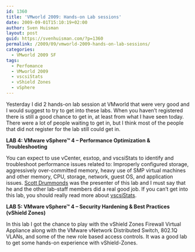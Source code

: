 ```yaml
---
id: 1360
title: 'VMworld 2009: Hands-on Lab sessions'
date: 2009-09-01T15:10:19+02:00
author: Sven Huisman
layout: post
guid: https://svenhuisman.com/?p=1360
permalink: /2009/09/vmworld-2009-hands-on-lab-sessions/
categories:
  - VMworld 2009 SF
tags:
  - Perfomance
  - VMworld 2009
  - vscsiStats
  - vShield Zones
  - vSphere
---
```

Yesterday I did 2 hands-on lab session at VMworld that were very good and I would suggest to try to get into these labs. When you haven&#8217;t registered there is still a good chance to get in, at least from what I have seen today. There were a lot of people waiting to get in, but I think most of the people that did not register for the lab still could get in.<!--more-->

**LAB 4: VMware vSphere™ 4 &#8211; Performance Optimization & Troubleshooting**

You can expect to use vCenter, esxtop, and vscsiStats to identify and troubleshoot performance issues related to: Improperly configured storage, aggressively over-committed memory, heavy use of SMP virtual machines and other memory, CPU, storage, network, guest OS, and application issues. <a title="Scott Drummonds" href="http://communities.vmware.com/people/drummonds" target="_blank">Scott Drummonds</a> was the presenter of this lab and I must say that he and the other lab-staff members did a real good job. If you can&#8217;t get into this lab, you should really read more about <a title="vscsiStats" href="http://communities.vmware.com/docs/DOC-10095" target="_blank">vscsiStats</a>.

**LAB 5: VMware vSphere™ 4 &#8211; Security Hardening & Best Practices (vShield Zones)**

In this lab I got the chance to play with the vShield Zones Firewall Virtual Appliance along with the VMware vNetwork Distributed Switch, 802.1Q VLANs, and some of the new role based access controls. It was a good lab to get some hands-on experience with vShield-Zones.